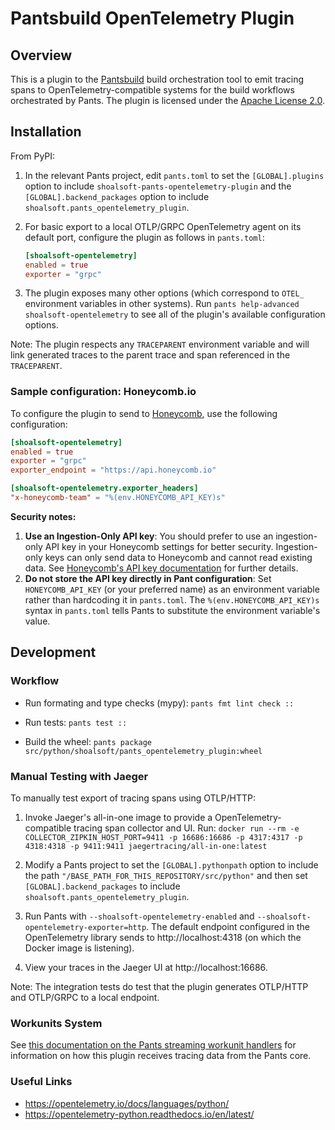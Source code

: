 # Pantsbuild OpenTelemetry Plugin

## Overview

This is a plugin to the [Pantsbuild](https://pantsbuild.org/) build orchestration tool to emit tracing spans to OpenTelemetry-compatible systems for the build workflows orchestrated by Pants. The plugin is licensed under the [Apache License 2.0](https://www.apache.org/licenses/LICENSE-2.0).

## Installation

From PyPI:

1. In the relevant Pants project, edit `pants.toml` to set the `[GLOBAL].plugins` option to include `shoalsoft-pants-opentelemetry-plugin` and the `[GLOBAL].backend_packages` option to include `shoalsoft.pants_opentelemetry_plugin`.

2. For basic export to a local OTLP/GRPC OpenTelemetry agent on its default port, configure the plugin as follows in `pants.toml`:

   ```toml
   [shoalsoft-opentelemetry]
   enabled = true
   exporter = "grpc"
   ```

3. The plugin exposes many other options (which correspond to `OTEL_` environment variables in other systems).  Run `pants help-advanced shoalsoft-opentelemetry` to see all of the plugin's available configuration options.

Note: The plugin respects any `TRACEPARENT` environment variable and will link generated traces to the parent trace and span referenced in the `TRACEPARENT`.

### Sample configuration: Honeycomb.io

To configure the plugin to send to [Honeycomb](https://www.honeycomb.io/), use the following configuration:

```toml
[shoalsoft-opentelemetry]
enabled = true
exporter = "grpc"
exporter_endpoint = "https://api.honeycomb.io"

[shoalsoft-opentelemetry.exporter_headers]
"x-honeycomb-team" = "%(env.HONEYCOMB_API_KEY)s"
```

**Security notes:**
1. **Use an Ingestion-Only API key**: You should prefer to use an ingestion-only API key in your Honeycomb settings for better security. Ingestion-only keys can only send data to Honeycomb and cannot read existing data. See [Honeycomb's API key documentation](https://docs.honeycomb.io/configure/environments/manage-api-keys/) for further details.
2. **Do not store the API key directly in Pant configuration**: Set `HONEYCOMB_API_KEY` (or your preferred name) as an environment variable rather than hardcoding it in `pants.toml`. The `%(env.HONEYCOMB_API_KEY)s` syntax in `pants.toml` tells Pants to substitute the environment variable's value.

## Development

### Workflow

- Run formating and type checks (mypy): `pants fmt lint check ::`

- Run tests: `pants test ::`

- Build the wheel: `pants package src/python/shoalsoft/pants_opentelemetry_plugin:wheel`

### Manual Testing with Jaeger

To manually test export of tracing spans using OTLP/HTTP:

1. Invoke Jaeger's all-in-one image to provide a OpenTelemetry-compatible tracing span collector and UI. Run: `docker run --rm -e COLLECTOR_ZIPKIN_HOST_PORT=9411 -p 16686:16686 -p 4317:4317 -p 4318:4318 -p 9411:9411 jaegertracing/all-in-one:latest`

2. Modify a Pants project to set the `[GLOBAL].pythonpath` option to include the path `"/BASE_PATH_FOR_THIS_REPOSITORY/src/python"` and then set `[GLOBAL].backend_packages` to include `shoalsoft.pants_opentelemetry_plugin`.

3. Run Pants with `--shoalsoft-opentelemetry-enabled` and `--shoalsoft-opentelemetry-exporter=http`. The default endpoint configured in the OpenTelemetry library sends to http://localhost:4318 (on which the Docker image is listening).

4. View your traces in the Jaeger UI at http://localhost:16686.

Note: The integration tests do test that the plugin generates OTLP/HTTP and OTLP/GRPC to a local endpoint.

### Workunits System

See [this documentation on the Pants streaming workunit handlers](docs/streaming-workunit-handlers.md) for information on how this plugin receives tracing data from the Pants core.

### Useful Links

- https://opentelemetry.io/docs/languages/python/
- https://opentelemetry-python.readthedocs.io/en/latest/

